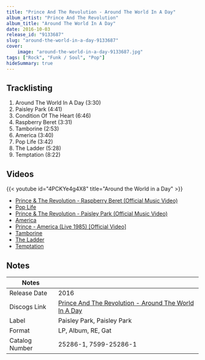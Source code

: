 ```yaml
---
title: "Prince And The Revolution - Around The World In A Day"
album_artist: "Prince And The Revolution"
album_title: "Around The World In A Day"
date: 2016-10-03
release_id: "9133687"
slug: "around-the-world-in-a-day-9133687"
cover:
    image: "around-the-world-in-a-day-9133687.jpg"
tags: ["Rock", "Funk / Soul", "Pop"]
hideSummary: true
---
```


## Tracklisting
1. Around The World In  A Day (3:30)
2. Paisley Park (4:41)
3. Condition Of The Heart (6:46)
4. Raspberry Beret (3:31)
5. Tamborine (2:53)
6. America (3:40)
7. Pop Life (3:42)
8. The Ladder (5:28)
9. Temptation (8:22)

## Videos
{{< youtube id="4PCKYe4g4X8" title="Around the World in a Day" >}}
- [Prince & The Revolution - Raspberry Beret (Official Music Video)](https://www.youtube.com/watch?v=l7vRSu_wsNc)
- [Pop Life](https://www.youtube.com/watch?v=56Hvoqgdlfk)
- [Prince & The Revolution - Paisley Park (Official Music Video)](https://www.youtube.com/watch?v=1mhL5ynXzB0)
- [America](https://www.youtube.com/watch?v=PYOFDO7DKQA)
- [Prince - America (Live 1985) [Official Video]](https://www.youtube.com/watch?v=Pq98n2j75XA)
- [Tamborine](https://www.youtube.com/watch?v=ebVZ7Lkc7NA)
- [The Ladder](https://www.youtube.com/watch?v=XzO9jGPtrhc)
- [Temptation](https://www.youtube.com/watch?v=K3DJWlxj0OY)

## Notes

| Notes          |             |
| ---------------| ----------- |
| Release Date   | 2016 |
| Discogs Link   | [Prince And The Revolution - Around The World In A Day](https://www.discogs.com/release/9133687) |
| Label          | Paisley Park, Paisley Park |
| Format         | LP, Album, RE, Gat |
| Catalog Number | 25286-1, 7599-25286-1 |

